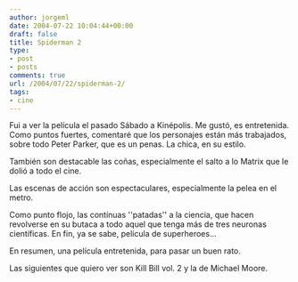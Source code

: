 ```yaml
---
author: jorgeml
date: 2004-07-22 10:04:44+00:00
draft: false
title: Spiderman 2
type: 
- post
- posts
comments: true
url: /2004/07/22/spiderman-2/
tags:
- cine
---
```


Fui a ver la película el pasado Sábado a Kinépolis. Me gustó, es entretenida. Como puntos fuertes, comentaré que los personajes están más trabajados, sobre todo Peter Parker, que es un penas. La chica, en su estilo.

También son destacable las coñas, especialmente el salto a lo Matrix que le dolió a todo el cine.

Las escenas de acción son espectaculares, especialmente la pelea en el metro.

Como punto flojo, las contínuas ''patadas'' a la ciencia, que hacen revolverse en su butaca a todo aquel que tenga más de tres neuronas científicas. En fin, ya se sabe, película de superheroes...

En resumen, una película entretenida, para pasar un buen rato.

Las siguientes que quiero ver son Kill Bill vol. 2 y la de Michael Moore.
